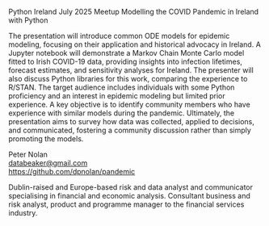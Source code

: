 Python Ireland July 2025 Meetup
Modelling the COVID Pandemic in Ireland with Python

The presentation will introduce common ODE models for epidemic modeling, focusing on their application and historical advocacy in Ireland. A Jupyter notebook will demonstrate a Markov Chain Monte Carlo model fitted to Irish COVID-19 data, providing insights into infection lifetimes, forecast estimates, and sensitivity analyses for Ireland. The presenter will also discuss Python libraries for this work, comparing the experience to R/STAN. The target audience includes individuals with some Python proficiency and an interest in epidemic modeling but limited prior experience. A key objective is to identify community members who have experience with similar models during the pandemic. Ultimately, the presentation aims to survey how data was collected, applied to decisions, and communicated, fostering a community discussion rather than simply promoting the models.

Peter Nolan\
databeaker@gmail.com\
https://github.com/dpnolan/pandemic

Dublin-raised and Europe-based risk and data analyst and communicator specialising in financial and economic analysis.
Consultant business and risk analyst, product and programme manager to the financial services industry.
